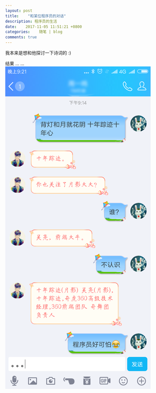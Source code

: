 ```yaml
---
layout: post
title:    "和某位程序员的对话"
description: 程序员的生活
date:    2017-11-05 11:51:21 +0800
categories:    随笔 | blog
comments: true
---
```


我本来是想和他探讨一下诗词的 :)

结果 ... ...
![和某位程序员的对话](/images/talk_with_a_programer.png)
